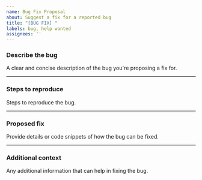 ```yaml
---
name: Bug Fix Proposal
about: Suggest a fix for a reported bug
title: "[BUG FIX] "
labels: bug, help wanted
assignees: ''
---
```

### Describe the bug  

A clear and concise description of the bug you're proposing a fix for.

---

### Steps to reproduce  

Steps to reproduce the bug.

---

### Proposed fix  

Provide details or code snippets of how the bug can be fixed.

---

### Additional context  

Any additional information that can help in fixing the bug.
